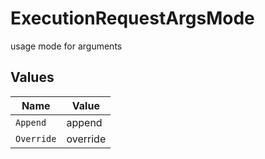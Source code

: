 # ExecutionRequestArgsMode

usage mode for arguments


## Values

| Name       | Value      |
| ---------- | ---------- |
| `Append`   | append     |
| `Override` | override   |